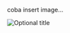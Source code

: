 coba insert image...

![](https://github.com/gunadarma-academy/asde-reborn/tree/master/dokumentasi/burndown/burndown_1.png?raw=true "Optional title")
